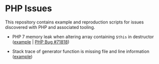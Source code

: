 # PHP Issues

This repository contains example and reproduction scripts for issues discovered
with PHP and associated tooling.

- PHP 7 memory leak when altering array containing `$this` in destructor
  ([example](alter-array-in-destructor-memory-leak.php) | [PHP Bug #71818](https://bugs.php.net/bug.php?id=71818))

- Stack trace of generator function is missing file and line information
  ([example](generator-backtrace-missing-file-and-line.php))
